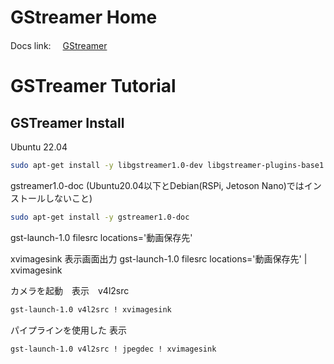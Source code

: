 # GStreamer Home
Docs link: <img src='https://gstreamer.freedesktop.org/documentation/assets/images/gstreamer-logo.svg' height=15/>[GStreamer](https://gstreamer.freedesktop.org/documentation/installing/for-android-development.html?gi-language=c)

# GSTreamer Tutorial 
## GSTreamer Install
Ubuntu 22.04

``` bash
sudo apt-get install -y libgstreamer1.0-dev libgstreamer-plugins-base1.0-dev libglib2.0-doc libgstreamer-plugins-bad1.0-dev gstreamer1.0-plugins-base gstreamer1.0-plugins-good gstreamer1.0-plugins-bad gstreamer1.0-plugins-ugly gstreamer1.0-libav gstreamer1.0-tools gstreamer1.0-x gstreamer1.0-alsa gstreamer1.0-gl gstreamer1.0-gtk3 gstreamer1.0-qt5 gstreamer1.0-pulseaudio 
```

gstreamer1.0-doc (Ubuntu20.04以下とDebian(RSPi, Jetoson Nano)ではインストールしないこと)

``` bash
sudo apt-get install -y gstreamer1.0-doc
```

gst-launch-1.0 filesrc locations='動画保存先'

xvimagesink 表示画面出力
gst-launch-1.0 filesrc locations='動画保存先' | xvimagesink 

カメラを起動　表示　v4l2src  

``` bash
gst-launch-1.0 v4l2src ! xvimagesink
```

パイプラインを使用した 表示  

``` bash
gst-launch-1.0 v4l2src ! jpegdec ! xvimagesink
```
